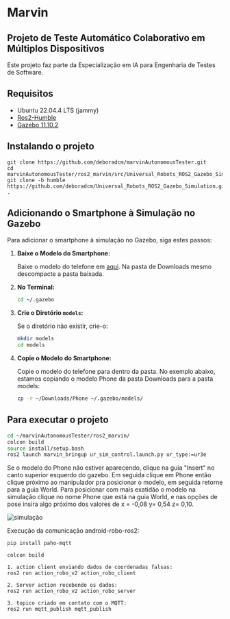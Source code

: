 # Marvin
## Projeto de Teste Automático Colaborativo em Múltiplos Dispositivos

Este projeto faz parte da Especialização em IA para Engenharia de Testes de Software.

## Requisitos

- Ubuntu 22.04.4 LTS (jammy)
- [Ros2-Humble](https://docs.ros.org/en/humble/Installation/Ubuntu-Install-Debians.html)
- [Gazebo 11.10.2](https://classic.gazebosim.org/tutorials?tut=install_ubuntu)

## Instalando o projeto
```
git clone https://github.com/deboradcm/marvinAutonomousTester.git
cd marvinAutonomousTester/ros2_marvin/src/Universal_Robots_ROS2_Gazebo_Simulation
git clone -b humble https://github.com/deboradcm/Universal_Robots_ROS2_Gazebo_Simulation.git .
```
## Adicionando o Smartphone à Simulação no Gazebo

Para adicionar o smartphone à simulação no Gazebo, siga estes passos:

1. **Baixe o Modelo do Smartphone:**

    Baixe o modelo do telefone em [aqui](https://app.gazebosim.org/OpenRobotics/fuel/models/Phone).
    Na pasta de Downloads mesmo descompacte a pasta baixada. 

3. **No Terminal:**

    ```bash
    cd ~/.gazebo
    ```

4. **Crie o Diretório `models`:**

    Se o diretório não existir, crie-o:

    ```bash
    mkdir models
    cd models
    ```

5. **Copie o Modelo do Smartphone:**

    Copie o modelo do telefone para dentro da pasta. No exemplo abaixo, estamos copiando o modelo Phone da pasta Downloads para a pasta models:

    ```bash
    cp -r ~/Downloads/Phone ~/.gazebo/models/
    ```

## Para executar o projeto

```bash
cd ~/marvinAutonomousTester/ros2_marvin/
colcon build 
source install/setup.bash
ros2 launch marvin_bringup ur_sim_control.launch.py ur_type:=ur3e
```
Se o modelo do Phone não estiver aparecendo, clique na guia "Insert" no canto superior esquerdo do gazebo. Em seguida clique em Phone então clique próximo ao manipulador pra posicionar o modelo, em seguida retorne para a guia World. Para posicionar com mais exatidão o modelo na simulação clique no nome Phone que está na guia World, e nas opções de pose insira algo próximo dos valores de x = -0,08 y= 0,54 z= 0,10.

![simulação](https://github.com/deboradcm/marvinAutonomousTester/assets/103585151/e3b0e089-f4ff-4293-80ec-6658d4628e76)

Execução da comunicação android-robo-ros2:
```
pip install paho-mqtt

colcon build 

1. action client enviando dados de coordenadas falsas:
ros2 run action_robo_v2 action_robo_client

2. Server action recebendo os dados:
ros2 run action_robo_v2 action_robo_server

3. topico criado em contato com o MQTT:
ros2 run mqtt_publish mqtt_publish
```
